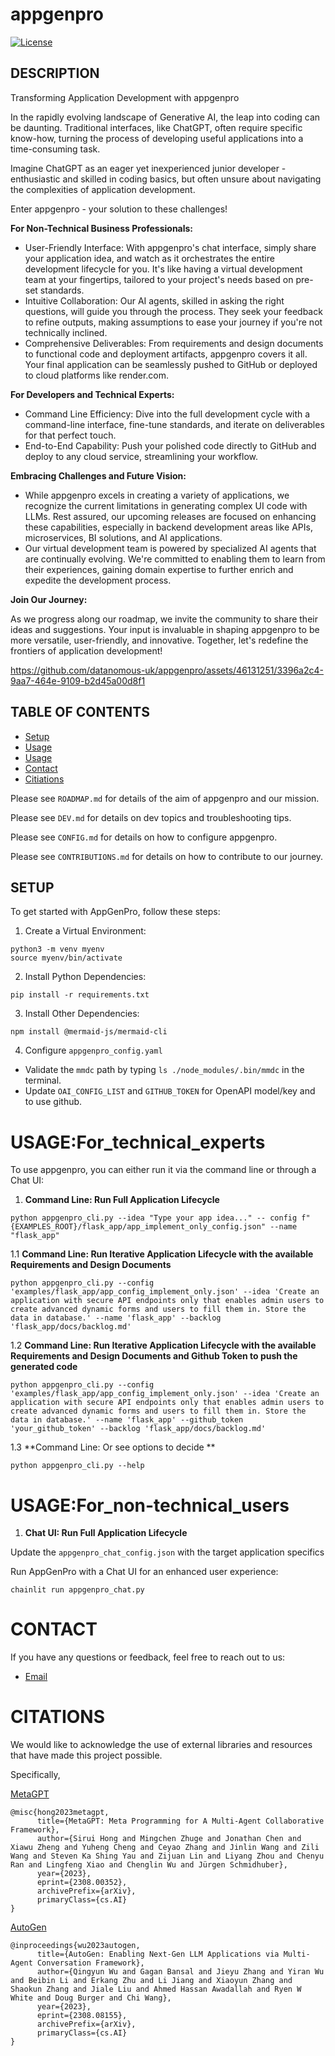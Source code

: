 # appgenpro

[![License](https://img.shields.io/badge/License-MIT-blue.svg)](https://opensource.org/licenses/MIT)

## DESCRIPTION
Transforming Application Development with appgenpro

In the rapidly evolving landscape of Generative AI, the leap into coding can be daunting. Traditional interfaces, like ChatGPT, often require specific know-how, turning the process of developing useful applications into a time-consuming task. 

Imagine ChatGPT as an eager yet inexperienced junior developer - enthusiastic and skilled in coding basics, but often unsure about navigating the complexities of application development.


Enter appgenpro - your solution to these challenges!

**For Non-Technical Business Professionals:**

- User-Friendly Interface: With appgenpro's chat interface, simply share your application idea, and watch as it orchestrates the entire development lifecycle for you. It's like having a virtual development team at your fingertips, tailored to your project's needs based on pre-set standards.
- Intuitive Collaboration: Our AI agents, skilled in asking the right questions, will guide you through the process. They seek your feedback to refine outputs, making assumptions to ease your journey if you're not technically inclined.
- Comprehensive Deliverables: From requirements and design documents to functional code and deployment artifacts, appgenpro covers it all. Your final application can be seamlessly pushed to GitHub or deployed to cloud platforms like render.com.


**For Developers and Technical Experts:**

- Command Line Efficiency: Dive into the full development cycle with a command-line interface, fine-tune standards, and iterate on deliverables for that perfect touch.
- End-to-End Capability: Push your polished code directly to GitHub and deploy to any cloud service, streamlining your workflow.


**Embracing Challenges and Future Vision:**

- While appgenpro excels in creating a variety of applications, we recognize the current limitations in generating complex UI code with LLMs. Rest assured, our upcoming releases are focused on enhancing these capabilities, especially in backend development areas like APIs, microservices, BI solutions, and AI applications.
- Our virtual development team is powered by specialized AI agents that are continually evolving. We're committed to enabling them to learn from their experiences, gaining domain expertise to further enrich and expedite the development process.


**Join Our Journey:**

As we progress along our roadmap, we invite the community to share their ideas and suggestions. Your input is invaluable in shaping appgenpro to be more versatile, user-friendly, and innovative. Together, let's redefine the frontiers of application development!


https://github.com/datanomous-uk/appgenpro/assets/46131251/3396a2c4-9aa7-464e-9109-b2d45a00d8f1



## TABLE OF CONTENTS

- [Setup](#SETUP)
- [Usage](#USAGE:For_technical_experts)
- [Usage](#USAGE:For_non-technical_users)
- [Contact](#CONTACT)
- [Citiations](#CITATIONS)


Please see `ROADMAP.md` for details of the aim of appgenpro and our mission.

Please see `DEV.md` for details on dev topics and troubleshooting tips.

Please see `CONFIG.md` for details on how to configure appgenpro.

Please see `CONTRIBUTIONS.md` for details on how to contribute to our journey.




## SETUP

To get started with AppGenPro, follow these steps:

1. Create a Virtual Environment:
```shell
python3 -m venv myenv
source myenv/bin/activate
```

2. Install Python Dependencies:
```shell
pip install -r requirements.txt
```

3. Install Other Dependencies:
```shell
npm install @mermaid-js/mermaid-cli
```

4. Configure `appgenpro_config.yaml` 
* Validate the `mmdc` path by typing `ls ./node_modules/.bin/mmdc` in the terminal.
* Update `OAI_CONFIG_LIST` and `GITHUB_TOKEN` for OpenAPI model/key and to use github.



# USAGE:For_technical_experts

To use appgenpro, you can either run it via the command line or through a Chat UI:

1. **Command Line: Run Full Application Lifecycle**

```shell
python appgenpro_cli.py --idea "Type your app idea..." -- config f"{EXAMPLES_ROOT}/flask_app/app_implement_only_config.json" --name "flask_app"
```

1.1 **Command Line: Run Iterative Application Lifecycle with the available Requirements and Design Documents** 

```shell
python appgenpro_cli.py --config 'examples/flask_app/app_config_implement_only.json' --idea 'Create an application with secure API endpoints only that enables admin users to create advanced dynamic forms and users to fill them in. Store the data in database.' --name 'flask_app' --backlog 'flask_app/docs/backlog.md'
```

1.2 **Command Line: Run Iterative Application Lifecycle with the available Requirements and Design Documents and Github Token to push the generated code**
```shell
python appgenpro_cli.py --config 'examples/flask_app/app_config_implement_only.json' --idea 'Create an application with secure API endpoints only that enables admin users to create advanced dynamic forms and users to fill them in. Store the data in database.' --name 'flask_app' --github_token 'your_github_token' --backlog 'flask_app/docs/backlog.md'

```

1.3 **Command Line: Or see options to decide **

```shell
python appgenpro_cli.py --help
```




# USAGE:For_non-technical_users

1. **Chat UI: Run Full Application Lifecycle**

Update the `appgenpro_chat_config.json` with the target application specifics

Run AppGenPro with a Chat UI for an enhanced user experience:

```shell
chainlit run appgenpro_chat.py 
```






# CONTACT
If you have any questions or feedback, feel free to reach out to us:

* [Email](mailto:improve.appgenpro@gmail.com?subject=[GitHub]%20appgenpro%20query)







# CITATIONS
We would like to acknowledge the use of external libraries and resources that have made this project possible.

Specifically,

[MetaGPT](https://github.com/geekan/MetaGPT/tree/main)
```
@misc{hong2023metagpt,
      title={MetaGPT: Meta Programming for A Multi-Agent Collaborative Framework}, 
      author={Sirui Hong and Mingchen Zhuge and Jonathan Chen and Xiawu Zheng and Yuheng Cheng and Ceyao Zhang and Jinlin Wang and Zili Wang and Steven Ka Shing Yau and Zijuan Lin and Liyang Zhou and Chenyu Ran and Lingfeng Xiao and Chenglin Wu and Jürgen Schmidhuber},
      year={2023},
      eprint={2308.00352},
      archivePrefix={arXiv},
      primaryClass={cs.AI}
}
```
[AutoGen](https://github.com/microsoft/autogen/tree/main)
```
@inproceedings{wu2023autogen,
      title={AutoGen: Enabling Next-Gen LLM Applications via Multi-Agent Conversation Framework},
      author={Qingyun Wu and Gagan Bansal and Jieyu Zhang and Yiran Wu and Beibin Li and Erkang Zhu and Li Jiang and Xiaoyun Zhang and Shaokun Zhang and Jiale Liu and Ahmed Hassan Awadallah and Ryen W White and Doug Burger and Chi Wang},
      year={2023},
      eprint={2308.08155},
      archivePrefix={arXiv},
      primaryClass={cs.AI}
}
```